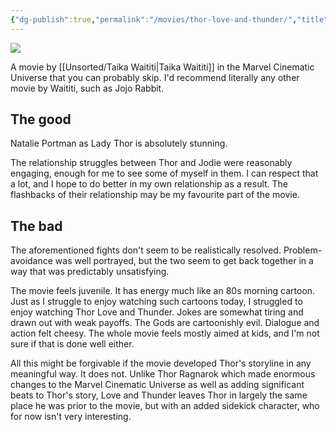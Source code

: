 ```yaml
---
{"dg-publish":true,"permalink":"/movies/thor-love-and-thunder/","title":"Thor: Love and Thunder","updated":"2025-08-05T20:44:59.855-07:00"}
---
```



![](https://www.themoviedb.org/t/p/original/lSiKaU2cEB2np1m2nh2F8YXXEvR.jpg)

A movie by [[Unsorted/Taika Waititi\|Taika Waititi]] in the Marvel Cinematic Universe that you can probably skip. I'd recommend literally any other movie by Waititi, such as Jojo Rabbit.

## The good

Natalie Portman as Lady Thor is absolutely stunning.

The relationship struggles between Thor and Jodie were reasonably engaging, enough for me to see some of myself in them. I can respect that a lot, and I hope to do better in my own relationship as a result. The flashbacks of their relationship may be my favourite part of the movie.

## The bad

The aforementioned fights don't seem to be realistically resolved. Problem-avoidance was well portrayed, but the two seem to get back together in a way that was predictably unsatisfying.

The movie feels juvenile. It has energy much like an 80s morning cartoon. Just as I struggle to enjoy watching such cartoons today, I struggled to enjoy watching Thor Love and Thunder. Jokes are somewhat tiring and drawn out with weak payoffs. The Gods are cartoonishly evil. Dialogue and action felt cheesy. The whole movie feels mostly aimed at kids, and I'm not sure if that is done well either.

All this might be forgivable if the movie developed Thor's storyline in any meaningful way. It does not. Unlike Thor Ragnarok which made enormous changes to the Marvel Cinematic Universe as well as adding significant beats to Thor's story, Love and Thunder leaves Thor in largely the same place he was prior to the movie, but with an added sidekick character, who for now isn't very interesting.
